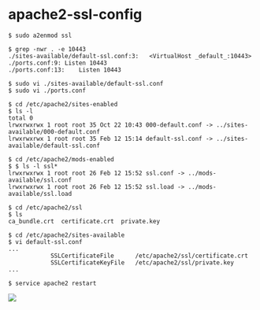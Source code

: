 # apache2-ssl-config

    $ sudo a2enmod ssl

    $ grep -nwr . -e 10443
    ./sites-available/default-ssl.conf:3:	<VirtualHost _default_:10443>
    ./ports.conf:9:	Listen 10443
    ./ports.conf:13:	Listen 10443
    
    $ sudo vi ./sites-available/default-ssl.conf
    $ sudo vi ./ports.conf
    
    $ cd /etc/apache2/sites-enabled
    $ ls -l
    total 0
    lrwxrwxrwx 1 root root 35 Oct 22 10:43 000-default.conf -> ../sites-available/000-default.conf
    lrwxrwxrwx 1 root root 35 Feb 12 15:14 default-ssl.conf -> ../sites-available/default-ssl.conf
    
    $ cd /etc/apache2/mods-enabled
    $ $ ls -l ssl*
    lrwxrwxrwx 1 root root 26 Feb 12 15:52 ssl.conf -> ../mods-available/ssl.conf
    lrwxrwxrwx 1 root root 26 Feb 12 15:52 ssl.load -> ../mods-available/ssl.load
    
    $ cd /etc/apache2/ssl
    $ ls
    ca_bundle.crt  certificate.crt  private.key
    
    $ cd /etc/apache2/sites-available
    $ vi default-ssl.conf
    ...
                SSLCertificateFile      /etc/apache2/ssl/certificate.crt
                SSLCertificateKeyFile   /etc/apache2/ssl/private.key
    ...
    
    $ service apache2 restart
    
![](https://github.com/Charles-Hsu/apache2-ssl-config/edit/master/apache2-https-10443.png)
    
    
    
    
